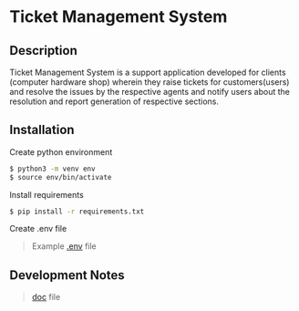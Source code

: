 # Ticket Management System
## Description
Ticket Management System is a support application developed for clients (computer hardware shop) wherein they raise tickets for customers(users) and resolve the issues by the respective agents and notify users about the resolution and report generation of respective sections.

## Installation
Create python environment
```sh 
$ python3 -m venv env
$ source env/bin/activate
```
Install requirements
```sh
$ pip install -r requirements.txt
```
Create .env file

> Example [.env](https://gist.github.com/Aanantya/0e6f5407ad4726d1d3176942a9412e10#file-example_dot_env_file-txt) file

## Development Notes
> [doc](https://docs.google.com/document/d/1TZkvSNz-fVmOz1sIACm3K68-1pXU1pjd1JreeYWBtL8/edit?usp=sharing) file
